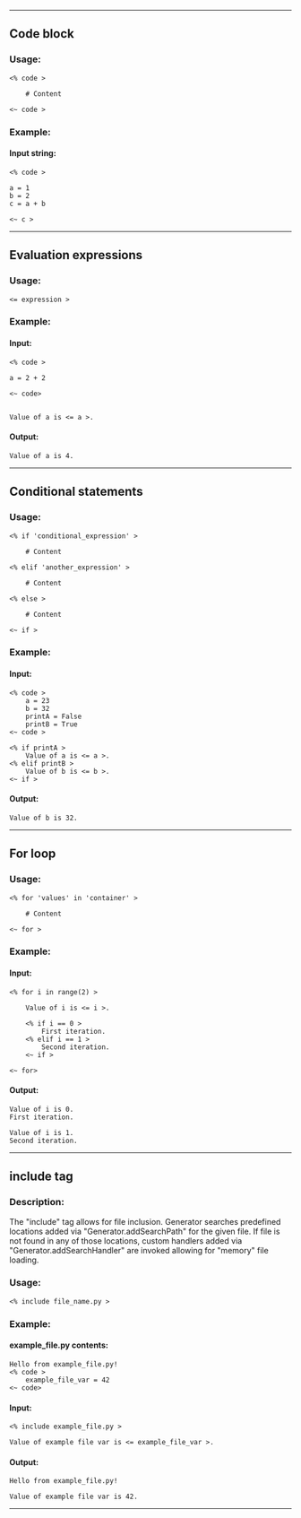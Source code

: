 -------------------------------------------------------------------------------
## Code block

### Usage:

	<% code >
    
        # Content
    
    <~ code >


    
### Example:


#### Input string:

	<% code >
	
	a = 1
	b = 2
	c = a + b
		
	<~ c > 

-------------------------------------------------------------------------------
## Evaluation expressions

### Usage:

	<= expression >
    
### Example:

#### Input:
	<% code >
	
	a = 2 + 2
	
	<~ code>
	
	
	Value of a is <= a >.
	
#### Output:
	Value of a is 4.
    
-------------------------------------------------------------------------------
## Conditional statements

### Usage:
    <% if 'conditional_expression' >
    
        # Content
    
    <% elif 'another_expression' >
    
        # Content
		
	<% else >
	
		# Content
		
    <~ if >
    
### Example:

#### Input:
	<% code >
		a = 23
		b = 32
		printA = False
		printB = True
	<~ code >

	<% if printA >
		Value of a is <= a >.
	<% elif printB >
		Value of b is <= b >.
	<~ if >
	
#### Output:
	Value of b is 32.
		
-------------------------------------------------------------------------------
## For loop


### Usage:
    <% for 'values' in 'container' >
    
        # Content
    
    <~ for >
    
### Example:

#### Input:
	<% for i in range(2) >
	
		Value of i is <= i >.
		
		<% if i == 0 >
			First iteration.
		<% elif i == 1 >
			Second iteration.
		<~ if >
		
	<~ for>
	
#### Output:
	Value of i is 0.
	First iteration.
	
	Value of i is 1.
	Second iteration.
    
-------------------------------------------------------------------------------
## include tag

### Description:

The "include" tag allows for file inclusion. Generator searches predefined
locations added via "Generator.addSearchPath" for the given file. If file
is not found in any of those locations, custom handlers added via
"Generator.addSearchHandler" are invoked allowing for "memory" file loading.

### Usage:
	<% include file_name.py >

### Example:
	

#### example_file.py contents:
    Hello from example_file.py!
    <% code >
        example_file_var = 42
    <~ code> 
		
#### Input:
    <% include example_file.py >
	
    Value of example file var is <= example_file_var >.

#### Output:
    Hello from example_file.py!
		
    Value of example file var is 42.

-------------------------------------------------------------------------------